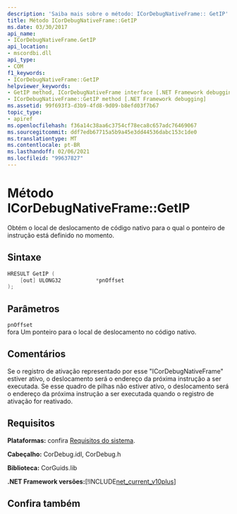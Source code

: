 ```yaml
---
description: 'Saiba mais sobre o método: ICorDebugNativeFrame:: GetIP'
title: Método ICorDebugNativeFrame::GetIP
ms.date: 03/30/2017
api_name:
- ICorDebugNativeFrame.GetIP
api_location:
- mscordbi.dll
api_type:
- COM
f1_keywords:
- ICorDebugNativeFrame::GetIP
helpviewer_keywords:
- GetIP method, ICorDebugNativeFrame interface [.NET Framework debugging]
- ICorDebugNativeFrame::GetIP method [.NET Framework debugging]
ms.assetid: 99f693f3-d3b9-4fd8-9d09-b8efd03f7b67
topic_type:
- apiref
ms.openlocfilehash: f36a14c38aa6c3754cf78eca8c657adc76469067
ms.sourcegitcommit: ddf7edb67715a5b9a45e3dd44536dabc153c1de0
ms.translationtype: MT
ms.contentlocale: pt-BR
ms.lasthandoff: 02/06/2021
ms.locfileid: "99637827"
---
```

# <a name="icordebugnativeframegetip-method"></a>Método ICorDebugNativeFrame::GetIP

Obtém o local de deslocamento de código nativo para o qual o ponteiro de instrução está definido no momento.  
  
## <a name="syntax"></a>Sintaxe  
  
```cpp  
HRESULT GetIP (  
    [out] ULONG32           *pnOffset  
);  
```  
  
## <a name="parameters"></a>Parâmetros  

 `pnOffset`  
 fora Um ponteiro para o local de deslocamento no código nativo.  
  
## <a name="remarks"></a>Comentários  

 Se o registro de ativação representado por esse "ICorDebugNativeFrame" estiver ativo, o deslocamento será o endereço da próxima instrução a ser executada. Se esse quadro de pilhas não estiver ativo, o deslocamento será o endereço da próxima instrução a ser executada quando o registro de ativação for reativado.  
  
## <a name="requirements"></a>Requisitos  

 **Plataformas:** confira [Requisitos do sistema](../../get-started/system-requirements.md).  
  
 **Cabeçalho:** CorDebug.idl, CorDebug.h  
  
 **Biblioteca:** CorGuids.lib  
  
 **.NET Framework versões:**[!INCLUDE[net_current_v10plus](../../../../includes/net-current-v10plus-md.md)]  
  
## <a name="see-also"></a>Confira também
